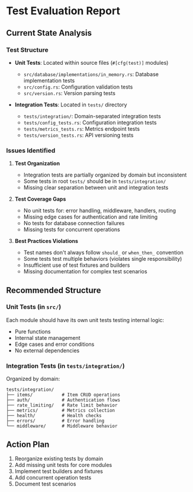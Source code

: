 # Test Evaluation Report

## Current State Analysis

### Test Structure
- **Unit Tests**: Located within source files (`#[cfg(test)]` modules)
  - `src/database/implementations/in_memory.rs`: Database implementation tests
  - `src/config.rs`: Configuration validation tests
  - `src/version.rs`: Version parsing tests

- **Integration Tests**: Located in `tests/` directory
  - `tests/integration/`: Domain-separated integration tests
  - `tests/config_tests.rs`: Configuration integration tests
  - `tests/metrics_tests.rs`: Metrics endpoint tests
  - `tests/version_tests.rs`: API versioning tests

### Issues Identified

1. **Test Organization**
   - Integration tests are partially organized by domain but inconsistent
   - Some tests in root `tests/` should be in `tests/integration/`
   - Missing clear separation between unit and integration tests

2. **Test Coverage Gaps**
   - No unit tests for: error handling, middleware, handlers, routing
   - Missing edge cases for authentication and rate limiting
   - No tests for database connection failures
   - Missing tests for concurrent operations

3. **Best Practices Violations**
   - Test names don't always follow `should_` or `when_then_` convention
   - Some tests test multiple behaviors (violates single responsibility)
   - Insufficient use of test fixtures and builders
   - Missing documentation for complex test scenarios

## Recommended Structure

### Unit Tests (in `src/`)
Each module should have its own unit tests testing internal logic:
- Pure functions
- Internal state management
- Edge cases and error conditions
- No external dependencies

### Integration Tests (in `tests/integration/`)
Organized by domain:
```
tests/integration/
├── items/           # Item CRUD operations
├── auth/            # Authentication flows
├── rate_limiting/   # Rate limit behavior
├── metrics/         # Metrics collection
├── health/          # Health checks
├── errors/          # Error handling
└── middleware/      # Middleware behavior
```

## Action Plan

1. Reorganize existing tests by domain
2. Add missing unit tests for core modules
3. Implement test builders and fixtures
4. Add concurrent operation tests
5. Document test scenarios
